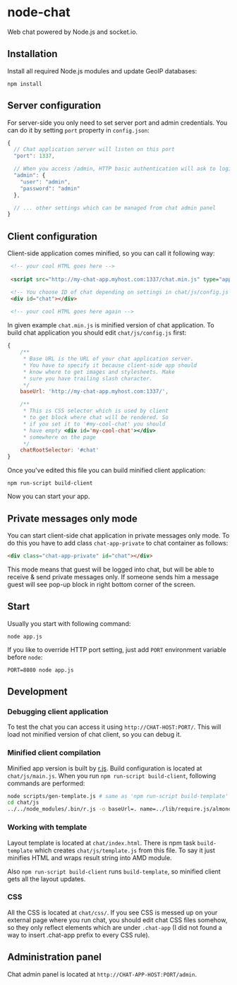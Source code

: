 node-chat
=========

Web chat powered by Node.js and socket.io.


Installation
------------

Install all required Node.js modules and update GeoIP databases:

`npm install`


Server configuration
--------------------

For server-side you only need to set server port and admin credentials.
You can do it by setting `port` property in `config.json`:

```javascript
{
  // Chat application server will listen on this port
  "port": 1337,

  // When you access /admin, HTTP basic authentication will ask to login
  "admin": {
    "user": "admin",
    "password": "admin"
  },

  // ... other settings which can be managed from chat admin panel
}
```

Client configuration
--------------------

Client-side application comes minified, so you can call it following way:
```html
 <!-- your cool HTML goes here -->
 
 <script src="http://my-chat-app.myhost.com:1337/chat.min.js" type="application/javascript"></script>

 <!-- You choose ID of chat depending on settings in chat/js/config.js -->
 <div id="chat"></div>
 
 <!-- your cool HTML goes here again -->
```

In given example `chat.min.js` is minified version of chat application.
To build chat application you should edit `chat/js/config.js` first:

```javascript
{
    /**
     * Base URL is the URL of your chat application server.
     * You have to specify it because client-side app should
     * know where to get images and stylesheets. Make
     * sure you have trailing slash character.
     */
    baseUrl: 'http://my-chat-app.myhost.com:1337/',

    /**
     * This is CSS selector which is used by client
     * to get block where chat will be rendered. So
     * if you set it to '#my-cool-chat' you should
     * have empty <div id='my-cool-chat'></div>
     * somewhere on the page
     */
    chatRootSelector: '#chat'
}
```

Once you've edited this file you can build minified client application:

`npm run-script build-client`

Now you can start your app.

Private messages only mode
--------------------------

You can start client-side chat application in private messages only mode. To do
this you have to add class `chat-app-private` to chat container as follows:

```html
<div class="chat-app-private" id="chat"></div>
```

This mode means that guest will be logged into chat, but will be able to receive
& send private messages only. If someone sends him a message guest will see
pop-up block in right bottom corner of the screen.

Start
-----

Usually you start with following command:

`node app.js`

If you like to override HTTP port setting, just add `PORT` environment variable before `node`:

`PORT=8080 node app.js`


Development
-----------

### Debugging client application

To test the chat you can access it using `http://CHAT-HOST:PORT/`. This will load not minified version of chat client, so you can debug it.

### Minified client compilation

Minified app version is built by [r.js](https://github.com/jrburke/r.js/). Build configuration is located at `chat/js/main.js`. When you run `npm run-script build-client`, following commands are performed:

```bash 
node scripts/gen-template.js # same as 'npm run-script build-template'
cd chat/js
../../node_modules/.bin/r.js -o baseUrl=. name=../lib/require.js/almond include=main mainConfigFile=main.js
```

### Working with template

Layout template is located at `chat/index.html`. There is npm task `build-template` which creates `chat/js/template.js` from this file. To say it just minifies HTML and wraps result string into AMD module.

Also `npm run-script build-client` runs `build-template`, so minified client gets all the layout updates.

### CSS

All the CSS is located at `chat/css/`. If you see CSS is messed up on your external page where you run chat, you should edit chat CSS files somehow, so they only reflect elements which are under `.chat-app` (I did not found a way to insert .chat-app prefix to every CSS rule).

Administration panel
--------------------

Chat admin panel is located at `http://CHAT-APP-HOST:PORT/admin`.
